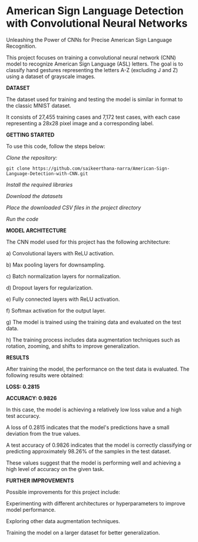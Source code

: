 # American Sign Language Detection with Convolutional Neural Networks
Unleashing the Power of CNNs for Precise American Sign Language Recognition.

This project focuses on training a convolutional neural network (CNN) model to recognize American Sign Language (ASL) letters. The goal is to classify hand gestures representing the letters A-Z (excluding J and Z) using a dataset of grayscale images.

**DATASET** 

The dataset used for training and testing the model is similar in format to the classic MNIST dataset. 

It consists of 27,455 training cases and 7,172 test cases, with each case representing a 28x28 pixel image and a corresponding label.


**GETTING STARTED**

To use this code, follow the steps below:

*Clone the repository:* 

    git clone https://github.com/saikeerthana-narra/American-Sign-Language-Detection-with-CNN.git

*Install the required libraries*

*Download the datasets*

*Place the downloaded CSV files in the project directory*

*Run the code*


**MODEL ARCHITECTURE**

The CNN model used for this project has the following architecture:

a) Convolutional layers with ReLU activation.

b) Max pooling layers for downsampling.

c) Batch normalization layers for normalization.

d) Dropout layers for regularization.

e) Fully connected layers with ReLU activation.

f) Softmax activation for the output layer.

g) The model is trained using the training data and evaluated on the test data.

h) The training process includes data augmentation techniques such as rotation, zooming, and shifts to improve generalization.


**RESULTS** 

After training the model, the performance on the test data is evaluated. The following results were obtained:

**LOSS: 0.2815**

**ACCURACY: 0.9826**

In this case, the model is achieving a relatively low loss value and a high test accuracy. 

A loss of 0.2815 indicates that the model's predictions have a small deviation from the true values. 

A test accuracy of 0.9826 indicates that the model is correctly classifying or predicting approximately 98.26% of the samples in the test dataset.

These values suggest that the model is performing well and achieving a high level of accuracy on the given task.


**FURTHER IMPROVEMENTS** 

Possible improvements for this project include:

  Experimenting with different architectures or hyperparameters to improve model performance.

  Exploring other data augmentation techniques.

  Training the model on a larger dataset for better generalization.
